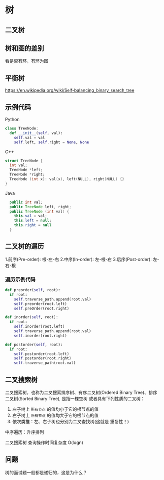 # 树

## 二叉树


## 树和图的差别

看是否有环，有环为图

## 平衡树

<https://en.wikipedia.org/wiki/Self-balancing_binary_search_tree>


## 示例代码

Python

```python
class TreeNode:
  def __init__(self, val):
    self.val = val
    self.left, self.right = None, None
```

C++

```c++
struct TreeNode {
  int val;
  TreeNode *left;
  TreeNode *right;
  TreeNode (int x): val(x), left(NULL), right(NULL) {}
}
```

Java

```java
  public int val;
  public TreeNode left, right;
  public TreeNode (int val) {
    this.val = val;
    this.left = null;
    this.right = null
  }
```


## 二叉树的遍历

1.前序(Pre-order): 根-左-右
2.中序(In-order): 左-根-右
3.后序(Post-order): 左-右-根

### 遍历示例代码

```python
def preorder(self, root):
  if root:
    self.traverse_path.append(root.val)
    self.preorder(root.left)
    self.preOrder(root.right)

def inorder(self, root):
  if root:
    self.inorder(root.left)
    self.traverse_path.append(root.val)
    self.inorder(root.right)

def postorder(self, root):
  if root:
    self.postorder(root.left)
    self.postorder(root.right)
    self.traverse_path(root.val)

```

## 二叉搜索树

二叉搜索树，也称为二叉搜索排序树、有序二叉树(Ordered Binary Tree)、排序二叉树(Sorted Binary Tree), 是指一棵空树
或者具有下列性质的二叉树：

1. 左子树上 `所有节点` 的值均小于它的根节点的值
2. 右子树上 `所有节点` 的值均大于它的根节点的值
3. 依次类推：左、右子树也分别为二叉查找树(这就是 重复性！)

中序遍历：升序排列

二叉搜索树 查询操作时间复杂度 O(logn)

## 问题

树的面试题一般都是递归的，这是为什么？

